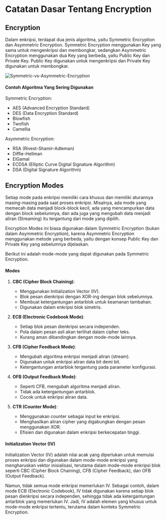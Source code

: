 # Catatan Dasar Tentang Encryption

## Encryption

Dalam enkripsi, terdapat dua jenis algoritma, yaitu Symmetric Encryption dan Asymmetric Encryption. Symmetric Encryption menggunakan Key yang sama untuk mengenkripsi dan membongkar, sedangkan Asymmetric Encryption menggunakan dua Key yang berbeda, yaitu Public Key dan Private Key. Public Key digunakan untuk mengenkripsi dan Private Key digunakan untuk membongkar.

![Symmetric-vs-Asymmetric-Encryption](https://github.com/xchopath/www.novr.one/assets/44427665/21e2c677-3fac-47c6-8a75-ae45ec99e603)

#### Contoh Algoritma Yang Sering Digunakan

Symmetric Encryption:
- AES (Advanced Encryption Standard)
- DES (Data Encryption Standard)
- Blowfish
- Twofish
- Camellia

Asymmetric Encryption:
- RSA (Rivest-Shamir-Adleman)
- Diffie-Hellman
- ElGamal
- ECDSA (Elliptic Curve Digital Signature Algorithm)
- DSA (Digital Signature Algorithm)

## Encryption Modes

Setiap mode pada enkripsi memiliki cara khusus dan memiliki aturannya masing-masing pada saat proses enkripsi. Misalnya, ada mode yang memecah data menjadi block-block kecil, ada yang mencampurkan data dengan block sebelumnya, dan ada juga yang mengubah data menjadi aliran (Streaming) itu tergantung dari mode yang dipilih.

Encryption Modes ini biasa digunakan dalam Symmetric Encryption (bukan dalam Asymmetric Encryption), karena Asymmetric Encryption menggunakan metode yang berbeda, yaitu dengan konsep Public Key dan Private Key yang sebelumnya dijelaskan.

Berikut ini adalah mode-mode yang dapat digunakan pada Symmetric Encryption.

#### Modes

1. **CBC (Cipher Block Chaining)**:
    - Menggunakan Initialization Vector (IV).
    - Blok pesan dienkripsi dengan XOR-ing dengan blok sebelumnya.
    - Membuat ketergantungan antarblok untuk keamanan tambahan.
    - Digunakan dalam enkripsi blok simetris.

2. **ECB (Electronic Codebook Mode)**:
    - Setiap blok pesan dienkripsi secara independen.
    - Pola dalam pesan asli akan terlihat dalam cipher teks.
    - Kurang aman dibandingkan dengan mode-mode lainnya.

3. **CFB (Cipher Feedback Mode)**:
    - Mengubah algoritma enkripsi menjadi aliran (stream).
    - Digunakan untuk enkripsi aliran data bit demi bit.
    - Ketergantungan antarblok tergantung pada parameter konfigurasi.

4. **OFB (Output Feedback Mode)**:
    - Seperti CFB, mengubah algoritma menjadi aliran.
    - Tidak ada ketergantungan antarblok.
    - Cocok untuk enkripsi aliran data.

5. **CTR (Counter Mode)**:
    - Menggunakan counter sebagai input ke enkripsi.
    - Menghasilkan aliran cipher yang digabungkan dengan pesan menggunakan XOR.
    - Efisien dan digunakan dalam enkripsi berkecepatan tinggi.
  
#### Initialization Vector (IV)

Initialization Vector (IV) adalah nilai acak yang diperlukan untuk memulai proses enkripsi dan digunakan dalam mode-mode enkripsi yang mengharuskan vektor inisialisasi, terutama dalam mode-mode enkripsi blok seperti CBC (Cipher Block Chaining), CFB (Cipher Feedback), dan OFB (Output Feedback).

Namun, tidak semua mode enkripsi memerlukan IV. Sebagai contoh, dalam mode ECB (Electronic Codebook), IV tidak digunakan karena setiap blok pesan dienkripsi secara independen, sehingga tidak ada ketergantungan antarblok yang memerlukan IV. Jadi, IV adalah elemen yang khusus untuk mode-mode enkripsi tertentu, terutama dalam konteks Symmetric Encryption.
